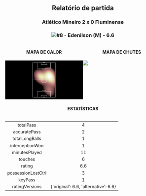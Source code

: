 <h2 style="text-align: center;">Relatório de partida</h3>

<h3 style="text-align: center;">Atlético Mineiro 2 x 0 Fluminense</h3>

<h3 style="text-align: center;"><img src="https://api.sofascore.com/api/v1/player/221636/image">#8 - Edenilson (M) - 6.6</h3>

<div style="text-align: left; display: grid; grid-template-columns: 1fr 1fr;">
  <div>
    <h4 style="text-align: center;">MAPA DE CALOR</h3>
    <img src=../players/heatmaps/11067499_221636.png>
</div>
  <div>
    <h4 style="text-align: center;">MAPA DE CHUTES</h3>
    <img src=../players/shotmaps/11067499_221636.png>
  </div>
</div>

<h4 style="text-align: center;">ESTATÍSTICAS</h3>
<div style="text-align: center; display: grid; grid-template-columns: 1fr;">
  <div>
    <table>
        <tr>
            <td>totalPass
            </td>
            <td>4
            </td>
        </tr><tr>
            <td>accuratePass
            </td>
            <td>2
            </td>
        </tr><tr>
            <td>totalLongBalls
            </td>
            <td>1
            </td>
        </tr><tr>
            <td>interceptionWon
            </td>
            <td>1
            </td>
        </tr><tr>
            <td>minutesPlayed
            </td>
            <td>11
            </td>
        </tr><tr>
            <td>touches
            </td>
            <td>6
            </td>
        </tr><tr>
            <td>rating
            </td>
            <td>6.6
            </td>
        </tr><tr>
            <td>possessionLostCtrl
            </td>
            <td>3
            </td>
        </tr><tr>
            <td>keyPass
            </td>
            <td>1
            </td>
        </tr><tr>
            <td>ratingVersions
            </td>
            <td>{'original': 6.6, 'alternative': 6.6}
            </td>
        </tr>
        </table>
</div>